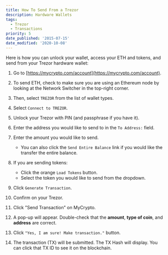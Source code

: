 ```yaml
---
title: How To Send From a Trezor
description: Hardware Wallets
tags:
  - Trezor
  - Transactions
priority: 5
date_published: '2015-07-15'
date_modified: '2020-10-08'
---
```


Here is how you can unlock your wallet, access your ETH and tokens, and send from your Trezor hardware wallet:

1. Go to [https://mycrypto.com/account](https://mycrypto.com/account).

2. To send ETH, check to make sure you are using an Ethereum node by looking at the Network Switcher in the top-right corner.

3. Then, select `TREZOR` from the list of wallet types.

4. Select `Connect to TREZOR`.

5. Unlock your Trezor with PIN (and passphrase if you have it).

6. Enter the address you would like to send to in the `To Address:` field.

7. Enter the amount you would like to send.

   - You can also click the `Send Entire Balance` link if you would like the transfer the entire balance.

8. If you are sending tokens:

   - Click the orange `Load Tokens` button.
   - Select the token you would like to send from the dropdown.

9. Click `Generate Transaction`.

10. Confirm on your Trezor.

11. Click "Send Transaction" on MyCrypto.

12. A pop-up will appear. Double-check that the **amount**, **type of coin**, and **address** are correct.

13. Click `"Yes, I am sure! Make transaction."` button.

14. The transaction (TX) will be submitted. The TX Hash will display. You can click that TX ID to see it on the blockchain.
